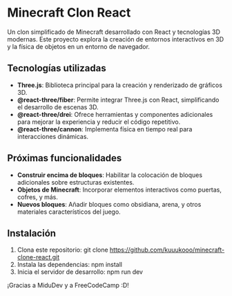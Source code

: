 # Minecraft Clon React

Un clon simplificado de Minecraft desarrollado con React y tecnologías 3D modernas. Este proyecto explora la creación de entornos interactivos en 3D y la física de objetos en un entorno de navegador.

## Tecnologías utilizadas

- **Three.js**: Biblioteca principal para la creación y renderizado de gráficos 3D.
- **@react-three/fiber**: Permite integrar Three.js con React, simplificando el desarrollo de escenas 3D.
- **@react-three/drei**: Ofrece herramientas y componentes adicionales para mejorar la experiencia y reducir el código repetitivo.
- **@react-three/cannon**: Implementa física en tiempo real para interacciones dinámicas.

## Próximas funcionalidades

- **Construir encima de bloques**: Habilitar la colocación de bloques adicionales sobre estructuras existentes.
- **Objetos de Minecraft**: Incorporar elementos interactivos como puertas, cofres, y más.
- **Nuevos bloques**: Añadir bloques como obsidiana, arena, y otros materiales característicos del juego.

## Instalación

1. Clona este repositorio:
   git clone https://github.com/kuuukooo/minecraft-clone-react.git
2. Instala las dependencias:
   npm install
3. Inicia el servidor de desarrollo:
   npm run dev

¡Gracias a MiduDev y a FreeCodeCamp :D!
